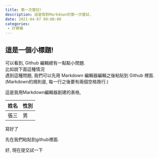 ```yaml
---
title: 第一次嘗試!
description: 這是我對Markdown的第一次嘗試.
date: 2021-04-07 09:00:00
categories:
 - 計算機
---
```


## 這是一個小標題!


可以看到, Github 編輯總有一點點小問題.  
比如說下面這種情況  
遇到這種問題, 我們可以先用 Markdown 編輯器編輯之後粘貼到 Github 裡面.  
(Markdown的規則是, 每一行之後要有兩個空格換行.)

這是我用Markdown編輯器創建的表格,






|  姓名  | 性別 |
| --- | --- |
| 張三 | 男 |



寫好了

先在我們粘貼到github裡面.

好, 現在提交試一下

